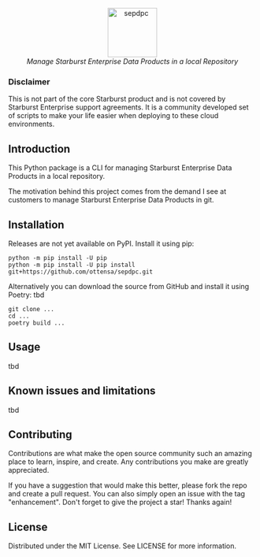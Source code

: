 <p align="center">
    <img height="100" alt="sepdpc" src="https://github.com/ottensa/sepdpc/blob/main/docs/logo.png?raw=true" />
    <br>
    <i align="center">Manage Starburst Enterprise Data Products in a local Repository</i>
</p>

### Disclaimer
This is not part of the core Starburst product and is not covered by Starburst Enterprise support agreements. It is a community developed set of scripts to make your life easier when deploying to these cloud environments.

## Introduction
This Python package is a CLI for managing Starburst Enterprise Data Products in a local repository.

The motivation behind this project comes from the demand I see at customers to manage Starburst Enterprise Data Products in git.

## Installation
Releases are not yet available on PyPI. Install it using pip:

```shell
python -m pip install -U pip
python -m pip install -U pip install git+https://github.com/ottensa/sepdpc.git
```

Alternatively you can download the source from GitHub and install it using Poetry: tbd

```shell
git clone ...
cd ...
poetry build ...
```

## Usage
tbd

## Known issues and limitations
tbd

## Contributing
Contributions are what make the open source community such an amazing place to learn, inspire, and create. 
Any contributions you make are greatly appreciated.

If you have a suggestion that would make this better, please fork the repo and create a pull request. 
You can also simply open an issue with the tag "enhancement". 
Don't forget to give the project a star! Thanks again!

## License
Distributed under the MIT License. See LICENSE for more information.
